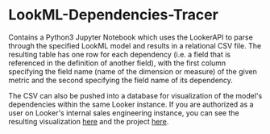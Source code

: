 # LookML-Dependencies-Tracer

Contains a Python3 Jupyter Notebook which uses the LookerAPI to parse through the specified LookML model and results in a relational CSV file. The resulting table has one row for each dependency (i.e. a field that is referenced in the definition of another field), with the first column specifying the field name (name of the dimension or measure) of the given metric and the second specifying the field name of its dependency. 

The CSV can also be pushed into a database for visualization of the model's dependencies within the same Looker instance. If you are authorized as a user on Looker's internal sales engineering instance, you can see the resulting visualization [here](https://saleseng.dev.looker.com/looks/1113) and the project [here](https://saleseng.dev.looker.com/projects/lookml_dependencies/files/README.md).
